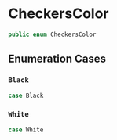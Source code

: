 # CheckersColor

``` swift
public enum CheckersColor 
```

## Enumeration Cases

### `Black`

``` swift
case Black
```

### `White`

``` swift
case White
```
